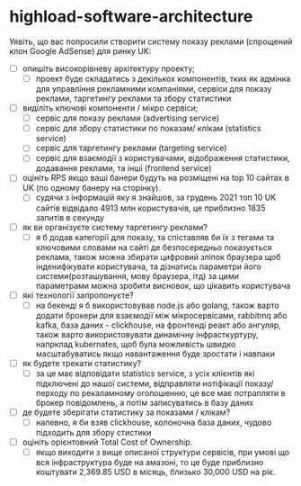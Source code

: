 # highload-software-architecture
Уявіть, що вас попросили створити систему показу реклами (спрощений клон Google AdSense) для ринку UK:

- [ ]  опишіть високорівневу архітектуру проекту;
    - [ ] проект буде складатись з декількох компонентів, тких як адмінка для управління рекламними компаніями, сервіси для показу реклами, таргетингу реклами та збору статистики
- [ ]  виділіть ключові компоненти / мікро сервіси;
    - [ ] сервіс для показу реклами (advertising service)
    - [ ] сервіс для збору статистики по показам/ клікам (statistics service)
    - [ ] сервіс для таргетингу реклами (targeting service)
    - [ ] сервіс для взаємодії з користувачами, відображення статистики, додавання реклами, та інші (frontend service)
- [ ]  оцініть RPS якщо ваші банери будуть на розміщені на top 10 сайтах в UK (по одному банеру на сторінку).
    - [ ] судячи з інформацій яку я знайшов, за грудень 2021 топ 10 UK сайтів відвідало 4913 млн користувачів, це приблизно 1835 запитів в секунду
- [ ] як ви організуєте систему таргетингу реклами?
    - [ ] я б додав категорії для показу, та спіставляв би їх з тегами та ключовими словами на сайті де безпосередньо показується реклама, також можна збирати цифровий зліпок браузера щоб інденифікувати користувача, та дізнатись параметри його системи(розташування, мову браузера, ітд) за цими параметрами можна зробити висновок, що цікавить користувача
- [ ]  які технології запропонуєте?
    - [ ] на бекенді я б використовував node.js або golang, також варто додати брокери для взаємодії між мікросервісами, rabbitmq або kafka, база даних - clickhouse, на фронтенді реакт або ангуляр, також варто використовувати динамічну інфрасткуртуру, напрклад kubernates, щоб була можливість швидко масштабуватись якщо навантаження буде зростати і навпаки
- [ ]  як будете трекати статистику?
    - [ ] за це має відповідати statistics service, з усіх клієнтів які підключені до нашої системи, відправляти нотіфікації показу/перходу по рекаламному оголошенню, це все має потрапляти в брокер повідомлень, а потім записуватись в базу даних 
- [ ] де будете зберігати статистику за показами / клікам?
    - [ ] напевно, я би взяв clickhouse, колоночна база даних, чудово підходить для збору стистики
- [ ] оцініть орієнтовний Total Cost of Ownership.
    - [ ] якщо виходити з вище описаної структури сервісів, при умові що вся інфраструктура буде на амазоні, то це буде приблизно коштувати 2,369.85 USD в місяць, близько 30,000 USD на рік.
